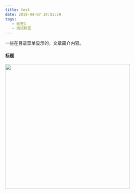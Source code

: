 ```yaml
---
title: test
date: 2019-04-07 14:51:29
tags: 
   - 标签1
   - 测试标签
---
```


一些在目录菜单显示的，文章简介内容。

<!-- more -->

#### 标题
<p><image src="http://bayuefen.oss-cn-hangzhou.aliyuncs.com/test/totoro.jpeg?x-oss-process=style/compress_high" width="400" align="center"></p>

